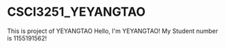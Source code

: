 # CSCI3251_YEYANGTAO
This is project of YEYANGTAO
Hello, I'm YEYANGTAO!
My Student number is 1155191562!
